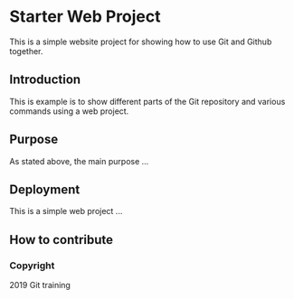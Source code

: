 # Starter Web Project

This is a simple website project for showing how to use Git and Github together.

## Introduction

This is example is to show different parts of the Git repository and various commands using a web project.

## Purpose

As stated above, the main purpose ...

## Deployment

This is a simple web project ...

## How to contribute

### Copyright

2019 Git training